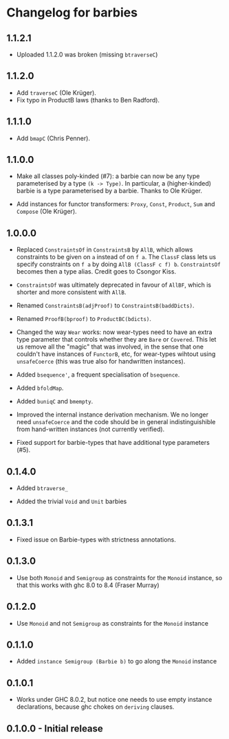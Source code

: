 # Changelog for barbies

## 1.1.2.1
  - Uploaded 1.1.2.0 was broken (missing `btraverseC`)

## 1.1.2.0
  - Add `traverseC` (Ole Krüger).
  - Fix typo in ProductB laws (thanks to Ben Radford).

## 1.1.1.0
  - Add `bmapC` (Chris Penner).

## 1.1.0.0
  - Make all classes poly-kinded (#7): a barbie can now be any type 
    parameterised by a type `(k -> Type)`. In particular, a (higher-kinded)
    barbie is a type parameterised by a barbie. Thanks to Ole Krüger.

  - Add instances for functor transformers: `Proxy`, `Const`, `Product`, `Sum`
    and `Compose` (Ole Krüger).

## 1.0.0.0
  - Replaced `ConstraintsOf` in `ConstraintsB` by `AllB`, which allows
    constraints to be given on `a` instead of on `f a`. The `ClassF`
    class lets us specify constraints on `f a` by doing `AllB (ClassF c f) b`.
    `ConstraintsOf` becomes then a type alias. Credit goes to Csongor Kiss.

  - `ConstraintsOf` was ultimately deprecated in favour of `AllBF`, which
    is shorter and more consistent with `AllB`.

  - Renamed `ConstraintsB(adjProof)` to `ConstraintsB(baddDicts)`.

  - Renamed `ProofB(bproof)` to `ProductBC(bdicts)`.

  - Changed the way `Wear` works: now wear-types need to have an extra
    type parameter that controls whether they are `Bare` or `Covered`. This
    let us remove all the "magic" that was involved, in the sense that
    one couldn't have instances of `FunctorB`, etc, for wear-types wihtout
    using `unsafeCoerce` (this was true also for handwritten instances).

  - Added `bsequence'`, a frequent specialisation of `bsequence`.

  - Added `bfoldMap`.

  - Added `buniqC` and `bmempty`.

  - Improved the internal instance derivation mechanism. We no longer
    need `unsafeCoerce` and the code should be in general indistinguishible
    from hand-written instances (not currently verified).

  - Fixed support for barbie-types that have additional type parameters (#5).

## 0.1.4.0
  - Added `btraverse_`

  - Added the trivial `Void` and `Unit` barbies

## 0.1.3.1
  - Fixed issue on Barbie-types with strictness annotations.

## 0.1.3.0
  - Use both `Monoid` and `Semigroup` as constraints for the `Monoid` instance,
    so that this works with ghc 8.0 to 8.4 (Fraser Murray)

## 0.1.2.0
  - Use `Monoid` and not `Semigroup` as constraints for the `Monoid` instance

## 0.1.1.0
  - Added `instance Semigroup (Barbie b)` to go along the `Monoid` instance

## 0.1.0.1
  - Works under GHC 8.0.2, but notice one needs to use empty instance
    declarations, because ghc chokes on `deriving` clauses.

## 0.1.0.0 - Initial release
